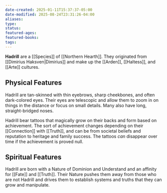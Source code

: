 ```yaml
---
date-created: 2025-01-11T15:37:37-05:00
date-modified: 2025-08-24T23:31:26-04:00
aliases: 
type: 
status: 
featured-ages: 
featured-books: 
tags: 
---
```

**Hadrill** are a [[Species]] of [[Northern Hearth]]. They originated from [[Dimirius Haksven|Dimirius]] and make up the [[Arden]], [[Haltess]], and [[Arte]] cultures.
## Physical Features
Hadrill are tan-skinned with thin eyebrows, sharp cheekbones, and often dark-colored eyes. Their eyes are telescopic and allow them to zoom in on things in the distance or focus on small details. Many also have long, straight-bridged noses.

Hadrill bear tattoos that magically grow on their backs and form based on achievement. The sort of achievement changes depending on their [[Connection]] with [[Truth]], and can be from societal beliefs and reputation to heritage and family success. The tattoos *can* disappear over time if the achievement is proved null.
## Spiritual Features
Hadrill are born with a Nature of Dominion and Understand and an affinity for [[Fate]] and [[Truth]]. Their Nature pushes them away from those who are not Hadrill and drives them to establish systems and truths that they can grow and manipulate.